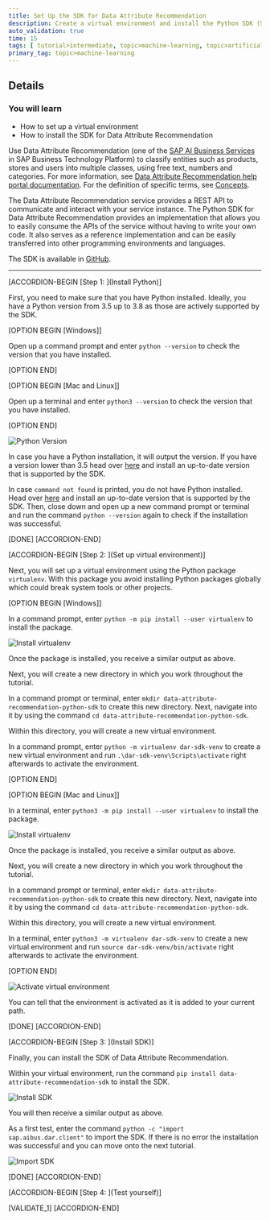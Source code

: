 ```yaml
---
title: Set Up the SDK for Data Attribute Recommendation
description: Create a virtual environment and install the Python SDK (Software Development Kit) for Data Attribute Recommendation.
auto_validation: true
time: 15
tags: [ tutorial>intermediate, topic>machine-learning, topic>artificial-intelligence, topic>cloud, products>sap-cloud-platform, products>sap-ai-business-services, products>data-attribute-recommendation]
primary_tag: topic>machine-learning
---
```


## Details
### You will learn
  - How to set up a virtual environment
  - How to install the SDK for Data Attribute Recommendation

Use Data Attribute Recommendation (one of the [SAP AI Business Services](https://help.sap.com/aibus) in SAP Business Technology Platform) to classify entities such as products, stores and users into multiple classes, using free text, numbers and categories. For more information, see [Data Attribute Recommendation help portal documentation](https://help.sap.com/dar). For the definition of specific terms, see [Concepts](https://help.sap.com/viewer/105bcfd88921418e8c29b24a7a402ec3/SHIP/en-US/fe501df6d9f94361bfea066f9a6f6712.html).

The Data Attribute Recommendation service provides a REST API to communicate and interact with your service instance. The Python SDK for Data Attribute Recommendation provides an implementation that allows you to easily consume the APIs of the service without having to write your own code. It also serves as a reference implementation and can be easily transferred into other programming environments and languages.

The SDK is available in [GitHub](https://github.com/SAP/data-attribute-recommendation-python-sdk).

---

[ACCORDION-BEGIN [Step 1: ](Install Python)]

First, you need to make sure that you have Python installed. Ideally, you have a Python version from 3.5 up to 3.8 as those are actively supported by the SDK.

[OPTION BEGIN [Windows]]

Open up a command prompt and enter `python --version` to check the version that you have installed.

[OPTION END]

[OPTION BEGIN [Mac and Linux]]

Open up a terminal and enter `python3 --version` to check the version that you have installed.

[OPTION END]

![Python Version](python-version.png)

In case you have a Python installation, it will output the version. If you have a version lower than 3.5 head over [here](https://www.python.org/downloads/) and install an up-to-date version that is supported by the SDK.

In case `command not found` is printed, you do not have Python installed. Head over [here](https://www.python.org/downloads/) and install an up-to-date version that is supported by the SDK. Then, close down and open up a new command prompt or terminal and run the command `python --version` again to check if the installation was successful.

[DONE]
[ACCORDION-END]

[ACCORDION-BEGIN [Step 2: ](Set up virtual environment)]

Next, you will set up a virtual environment using the Python package `virtualenv`. With this package you avoid installing Python packages globally which could break system tools or other projects.

[OPTION BEGIN [Windows]]

In a command prompt, enter `python -m pip install --user virtualenv` to install the package.

![Install virtualenv](install-virtualenv.png)

Once the package is installed, you receive a similar output as above.

Next, you will create a new directory in which you work throughout the tutorial.

In a command prompt or terminal, enter `mkdir data-attribute-recommendation-python-sdk` to create this new directory. Next, navigate into it by using the command `cd data-attribute-recommendation-python-sdk`.

Within this directory, you will create a new virtual environment.

In a command prompt, enter `python -m virtualenv dar-sdk-venv` to create a new virtual environment and run `.\dar-sdk-venv\Scripts\activate` right afterwards to activate the environment.

[OPTION END]

[OPTION BEGIN [Mac and Linux]]

In a terminal, enter `python3 -m pip install --user virtualenv` to install the package.

![Install virtualenv](install-virtualenv.png)

Once the package is installed, you receive a similar output as above.

Next, you will create a new directory in which you work throughout the tutorial.

In a command prompt or terminal, enter `mkdir data-attribute-recommendation-python-sdk` to create this new directory. Next, navigate into it by using the command `cd data-attribute-recommendation-python-sdk`.

Within this directory, you will create a new virtual environment.

In a terminal, enter `python3 -m virtualenv dar-sdk-venv` to create a new virtual environment and run `source dar-sdk-venv/bin/activate` right afterwards to activate the environment.

[OPTION END]

![Activate virtual environment](activate-venv.png)

You can tell that the environment is activated as it is added to your current path.

[DONE]
[ACCORDION-END]


[ACCORDION-BEGIN [Step 3: ](Install SDK)]

Finally, you can install the SDK of Data Attribute Recommendation.

Within your virtual environment, run the command `pip install data-attribute-recommendation-sdk` to install the SDK.

![Install SDK](install-sdk.png)

You will then receive a similar output as above.

As a first test, enter the command `python -c "import sap.aibus.dar.client"` to import the SDK. If there is no error the installation was successful and you can move onto the next tutorial.

![Import SDK](import-sdk.png)

[DONE]
[ACCORDION-END]

[ACCORDION-BEGIN [Step 4: ](Test yourself)]

[VALIDATE_1]
[ACCORDION-END]
